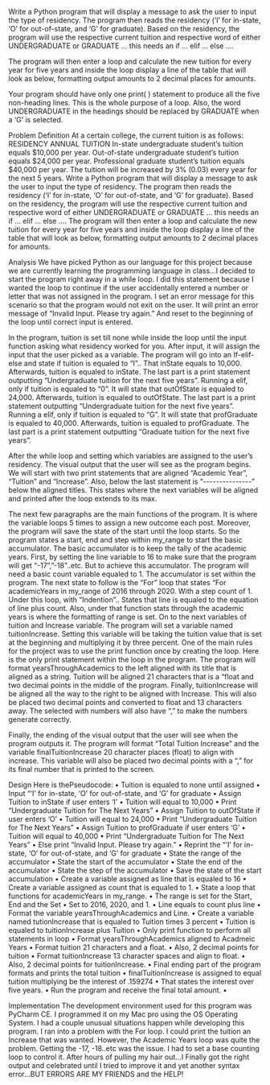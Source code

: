 
Write a Python program that will display a message to ask the user to input the type of residency.
The program then reads the residency (‘I’ for in-state, ‘O’ for out-of-state, and ‘G’ for graduate).
Based on the residency, the program will use the respective current tuition and respective word of
either UNDERGRADUATE or GRADUATE ... this needs an if ... elif ... else ....

The program will then enter a loop and calculate the new tuition for every year for five years and
inside the loop display a line of the table that will look as below, formatting output amounts to 2
decimal places for amounts.

Your program should have only one print( ) statement to produce all the five non-heading lines. This
is the whole purpose of a loop. Also, the word UNDERGRADUATE in the headings should be replaced by GRADUATE
when a ‘G’ is selected.

Problem Definition
At a certain college, the current tuition is as follows: RESIDENCY ANNUAL TUITION In-state undergraduate student’s tuition equals $10,000 per year. Out-of-state undergraduate student’s tuition equals $24,000 per year. Professional graduate student’s tuition equals $40,000 per year.  The tuition will be increased by 3% (0.03) every year for the next 5 years. Write a Python program that will display a message to ask the user to input the type of residency. The program then reads the residency (‘I’ for in-state, ‘O’ for out-of-state, and ‘G’ for graduate). Based on the residency, the program will use the respective current tuition and respective word of either UNDERGRADUATE or GRADUATE … this needs an if … elif … else …. The program will then enter a loop and calculate the new tuition for every year for five years and inside the loop display a line of the table that will look as below, formatting output amounts to 2 decimal places for amounts. 

Analysis
We have picked Python as our language for this project because we are currently learning the programming language in class...I decided to start the program right away in a while loop. I did this statement because I wanted the loop to continue if the user accidentally entered a number or letter that was not assigned in the program. I set an error message for this scenario so that the program would not exit on the user. It will print an error message of “Invalid Input. Please try again.” And reset to the beginning of the loop until correct input is entered.

In the program, tuition is set till none while inside the loop until the input function asking what residency worked for you. After input, it will assign the input that the user picked as a variable. The program will go into an If-elif-else and state if tuition is equaled to “I”..  That inState equals to 10,000. Afterwards, tuition is equaled to inState. The last part is a print statement outputting “Undergraduate tuition for the next five years”. Running a elif, only if tuition is equaled to “0”. It will state that outOfState is equaled to 24,000. Afterwards, tuition is equaled to outOfState. The last part is a print statement outputting “Undergraduate tuition for the next five years”.
Running a elif, only if tuition is equaled to “G”. It will state that profGraduate is equaled to 40,000. Afterwards, tuition is equaled to profGraduate. The last part is a print statement outputting “Graduate tuition for the next five years”.

After the while loop and setting which variables are assigned to the user’s residency. The visual output that the user will see as the program begins. We will start with two print statements that are aligned “Academic Year”, “Tuition” and “Increase”. Also, below the last statement is
 “---------------” below the aligned titles. This states where the next variables will be aligned and printed after the loop extends to its max.

The next few paragraphs are the main functions of the program. It is where the variable loops 5 times to assign a new outcome each post. Moreover, the program will save the state of the start until the loop starts. So the program states a start, end and step within my_range to start the basic accumulator. The basic accumulator is to keep the tally of the academic years. First, by setting the line variable to 16 to make sure that the program will get “-17”,”-18”..etc. But to achieve this accumulator. The program will need a basic count variable equaled to 1. The accumulator is set within the program. The next state to follow is the “For” loop that states “For academicYears in my_range of 2016 through 2020. With a step count of 1. Under this loop, with “Indention”.. States that line is equaled to the equation of line plus count. Also, under that function stats through the academic years is where the formatting of range is set. On to the next variables of tuition and Increase variable. The program will set a variable named tuitionIncrease. Setting this variable will be taking the tuition value that is set at the beginning and multiplying it by three percent. One of the main rules for the project was to use the print function once by creating the loop. Here is the only print statement within the loop in the program. The program will format yearsThroughAcademics to the left aligned with its title that is aligned as a string. Tuition will be aligned 21 characters that is a “float and two decimal points in the middle of the program. Finally, tuitionIncrease will be aligned all the way to the right to be aligned with Increase. This will also be placed two decimal points and converted to float and 13 characters away. The selected with numbers will also have “,” to make the numbers generate correctly.

Finally, the ending of the visual output that the user will see when the program outputs it. The program will format “Total Tuition Increase” and the variable finalTuitionIncrease 20 character places (float) to align with increase. This variable will also be placed two decimal points with a “,” for its final number that is printed to the screen.

Design
Here is thePseudocode:
•	Tuition is equaled to none until assigned
•	Input “‘I’ for in-state, ‘O’ for out-of-state, and ‘G’ for graduate
•	Assign Tuition to inState if user enters ‘I’
•	Tuition will equal to 10,000
•	Print “Undergraduate Tuition for The Next Years”
•	Assign Tuition to outOfState if user enters ‘O’
•	Tuition will equal to 24,000
•	Print “Undergraduate Tuition for The Next Years”
•	Assign Tuition to profGraduate if user enters ‘G’
•	Tuition will equal to 40,000
•	Print “Undergraduate Tuition for The Next Years”
•	Else print “Invalid Input. Please try again.”
•	Reprint the “‘I’ for in-state, ‘O’ for out-of-state, and ‘G’ for graduate
•	State the range of the accumulator
•	State the start of the accumulator
•	State the end of the accumulator 
•	State the step of the accumulator
•	Save the state of the start accumulation
•	Create a variable assigned as line that is equaled to 16
•	Create a variable assigned as count that is equaled to 1.
•	State a loop that functions for academicYears in my_range.
•	The range is set for the Start, End and the Set 
•	Set to 2016, 2020, and 1.
•	Line equals to count plus line
•	Format the variable yearsThroughAcademics and Line.
•	Create a variable named tutionIncrease that is equaled to Tuition times 3 percent
•	Tuition is equaled to tuitionIncrease plus Tuition
•	Only print function to perform all statements in loop
•	Format yearsThroughAcademics aligned to Acadmeic Years
•	Format tuition 21 characters and a float. 
•	Also, 2 decimal points for tuition
•	Format tuitionIncrease 13 character spaces and align to float.
•	Also, 2 decimal points for tuitionIncrease.
•	Final ending part of the program formats and prints the total tuition
•	finalTuitionIncrease is assigned to equal tuition multiplying be the interest of .159274
•	That states the interest over five years.
•	Run the program and receive the final total amount.
•	

Implementation
The development environment used for this program was PyCharm CE. I programmed it on my Mac pro using the OS Operating System. I had a couple unusual situations happen while developing this program. I ran into a problem with the For loop. I could print the tuition an Increase that was wanted. However, the Academic Years loop was quite the problem. Getting the -17, -18..etc was the issue. I had to set a base counting loop to control it. After hours of pulling my hair out…I Finally got the right output and celebrated until I tried to improve it and yet another syntax error…BUT ERRORS ARE MY FRIENDS and the HELP!
